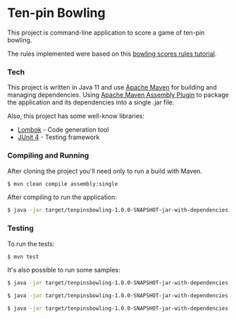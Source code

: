 # Ten-pin Bowling

This project is command-line application to score a game of ten-pin bowling.

The rules implemented were based on this [bowling scores rules tutorial].

### Tech

This project is written in Java 11 and use [Apache Maven] for building and managing
dependencies. Using [Apache Maven Assembly Plugin] to package the application
and its dependencies into a single .jar file.

Also, this project has some well-know libraries:

* [Lombok] - Code generation tool
* [JUnit 4] - Testing framework


### Compiling and Running

After cloning the project you'll need only to run a build with Maven.

```sh
$ mvn clean compile assembly:single
```

After compiling to run the application:

```sh
$ java -jar target/tenpinsbowling-1.0.0-SNAPSHOT-jar-with-dependencies.jar <path to file>
```

### Testing

To run the tests:
```sh
$ mvn test 
```
It's also possible to run some samples:

```sh
$ java -jar target/tenpinsbowling-1.0.0-SNAPSHOT-jar-with-dependencies.jar src/main/resources/samples/zero_score # this a sample of a game with zero score 

$ java -jar target/tenpinsbowling-1.0.0-SNAPSHOT-jar-with-dependencies.jar src/main/resources/samples/perfect_game # this a sample of a game with a perfect score 

$ java -jar target/tenpinsbowling-1.0.0-SNAPSHOT-jar-with-dependencies.jar src/main/resources/samples/two_players # this a sample of a game with two players 
```


  [Apache Maven]: <https://maven.apache.org/>
  [Apache Maven Assembly Plugin]: <http://maven.apache.org/plugins/maven-assembly-plugin/>
  [bowling scores rules tutorial]: <https://www.youtube.com/watch?v=aBe71sD8o8c/>
  [JUnit 4]: <https://junit.org/junit4/>
  [Lombok]: <https://projectlombok.org/>
